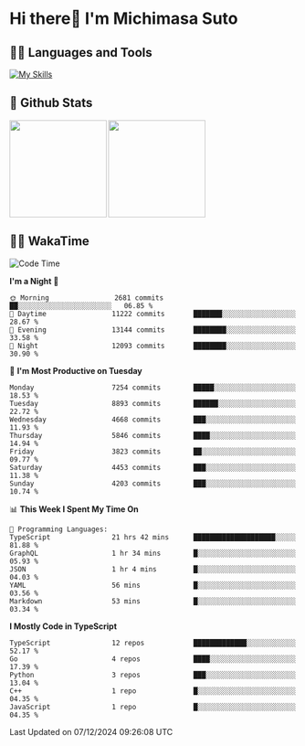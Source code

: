 # Hi there👋 I'm Michimasa Suto

## 🧑‍💻 Languages and Tools
[![My Skills](https://skillicons.dev/icons?i=ts,nextjs,react,vue,python,go,aws,docker,nodejs,redux,solidity,firebase,gcp,js,bootstrap,tailwind,materialui,html,css,wordpress,xd,figma,raspberrypi,arduino)](https://skillicons.dev)

<!--
**Suto-Michimasa/Suto-Michimasa** is a ✨ _special_ ✨ repository because its `README.md` (this file) appears on your GitHub profile.

Here are some ideas to get you started:

- 🔭 I’m currently working on ...
- 🌱 I’m currently learning ...
- 👯 I’m looking to collaborate on ...
- 🤔 I’m looking for help with ...
- 💬 Ask me about ...
- 📫 How to reach me: ...
- 😄 Pronouns: ...
- ⚡ Fun fact: ...
-->
## 💎 Github Stats

<div>
  <img height="170" align="left" src="https://github-readme-stats.vercel.app/api?username=Suto-michimasa&count_private=true&show_icons=true&theme=dark" />
  <img height="170" src="https://github-readme-stats.vercel.app/api/top-langs/?username=Suto-michimasa&langs_count=8&layout=compact&theme=dark" />
</div>

<!-- ## 🏆 GitHub Profile Trophy

<img width="800" src="https://github-profile-trophy.vercel.app/?username=Suto-michimasa&theme=onedark&no-frame=true"/>
 -->

## 🧑‍💻 WakaTime
<!--START_SECTION:waka-->
![Code Time](http://img.shields.io/badge/Code%20Time-378%20hrs%2014%20mins-blue)

**I'm a Night 🦉** 

```text
🌞 Morning                2681 commits        ██░░░░░░░░░░░░░░░░░░░░░░░   06.85 % 
🌆 Daytime                11222 commits       ███████░░░░░░░░░░░░░░░░░░   28.67 % 
🌃 Evening                13144 commits       ████████░░░░░░░░░░░░░░░░░   33.58 % 
🌙 Night                  12093 commits       ████████░░░░░░░░░░░░░░░░░   30.90 % 
```
📅 **I'm Most Productive on Tuesday** 

```text
Monday                   7254 commits        █████░░░░░░░░░░░░░░░░░░░░   18.53 % 
Tuesday                  8893 commits        ██████░░░░░░░░░░░░░░░░░░░   22.72 % 
Wednesday                4668 commits        ███░░░░░░░░░░░░░░░░░░░░░░   11.93 % 
Thursday                 5846 commits        ████░░░░░░░░░░░░░░░░░░░░░   14.94 % 
Friday                   3823 commits        ██░░░░░░░░░░░░░░░░░░░░░░░   09.77 % 
Saturday                 4453 commits        ███░░░░░░░░░░░░░░░░░░░░░░   11.38 % 
Sunday                   4203 commits        ███░░░░░░░░░░░░░░░░░░░░░░   10.74 % 
```


📊 **This Week I Spent My Time On** 

```text
💬 Programming Languages: 
TypeScript               21 hrs 42 mins      ████████████████████░░░░░   81.88 % 
GraphQL                  1 hr 34 mins        █░░░░░░░░░░░░░░░░░░░░░░░░   05.93 % 
JSON                     1 hr 4 mins         █░░░░░░░░░░░░░░░░░░░░░░░░   04.03 % 
YAML                     56 mins             █░░░░░░░░░░░░░░░░░░░░░░░░   03.56 % 
Markdown                 53 mins             █░░░░░░░░░░░░░░░░░░░░░░░░   03.34 % 
```

**I Mostly Code in TypeScript** 

```text
TypeScript               12 repos            █████████████░░░░░░░░░░░░   52.17 % 
Go                       4 repos             ████░░░░░░░░░░░░░░░░░░░░░   17.39 % 
Python                   3 repos             ███░░░░░░░░░░░░░░░░░░░░░░   13.04 % 
C++                      1 repo              █░░░░░░░░░░░░░░░░░░░░░░░░   04.35 % 
JavaScript               1 repo              █░░░░░░░░░░░░░░░░░░░░░░░░   04.35 % 
```




 Last Updated on 07/12/2024 09:26:08 UTC
<!--END_SECTION:waka-->

